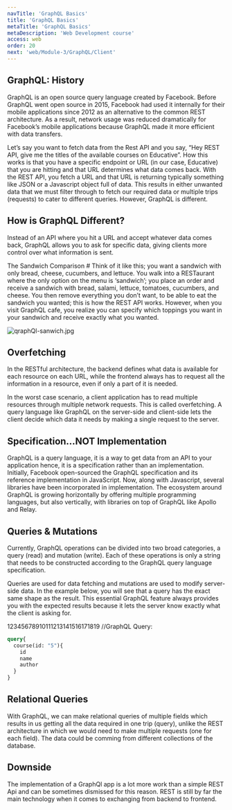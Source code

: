 ```yaml
---
navTitle: 'GraphQL Basics'
title: 'GraphQL Basics'
metaTitle: 'GraphQL Basics'
metaDescription: 'Web Development course'
access: web
order: 20
next: 'web/Module-3/GraphQL/Client'
---
```


## GraphQL: History

GraphQL is an open source query language created by Facebook. Before GraphQL went open source in 2015, Facebook had used it internally for their mobile applications since 2012 as an alternative to the common REST architecture. As a result, network usage was reduced dramatically for Facebook’s mobile applications because GraphQL made it more efficient with data transfers.

Let’s say you want to fetch data from the Rest API and you say, “Hey REST API, give me the titles of the available courses on Educative”. How this works is that you have a specific endpoint or URL (in our case, Educative) that you are hitting and that URL determines what data comes back. With the REST API, you fetch a URL and that URL is returning typically something like JSON or a Javascript object full of data. This results in either unwanted data that we must filter through to fetch our required data or multiple trips (requests) to cater to different queries. However, GraphQL is different.

## How is GraphQL Different?

Instead of an API where you hit a URL and accept whatever data comes back, GraphQL allows you to ask for specific data, giving clients more control over what information is sent.

The Sandwich Comparison #
Think of it like this; you want a sandwich with only bread, cheese, cucumbers, and lettuce. You walk into a RESTaurant where the only option on the menu is ‘sandwich’; you place an order and receive a sandwich with bread, salami, lettuce, tomatoes, cucumbers, and cheese. You then remove everything you don’t want, to be able to eat the sandwich you wanted; this is how the REST API works. However, when you visit GraphQL cafe, you realize you can specify which toppings you want in your sandwich and receive exactly what you wanted.

![qraphQl-sanwich.jpg](staticAsset/web/qraphQl-sanwich.jpg)

 ## Overfetching

In the RESTful architecture, the backend defines what data is available for each resource on each URL, while the frontend always has to request all the information in a resource, even if only a part of it is needed.

In the worst case scenario, a client application has to read multiple resources through multiple network requests. This is called overfetching. A query language like GraphQL on the server-side and client-side lets the client decide which data it needs by making a single request to the server.

## Specification…NOT Implementation

GraphQL is a query language, it is a way to get data from an API to your application hence, it is a specification rather than an implementation. Initially, Facebook open-sourced the GraphQL specification and its reference implementation in JavaScript. Now, along with Javascript, several libraries have been incorporated in implementation. The ecosystem around GraphQL is growing horizontally by offering multiple programming languages, but also vertically, with libraries on top of GraphQL like Apollo and Relay.

## Queries & Mutations 

Currently, GraphQL operations can be divided into two broad categories, a query (read) and mutation (write). Each of these operations is only a string that needs to be constructed according to the GraphQL query language specification.

Queries are used for data fetching and mutations are used to modify server-side data. In the example below, you will see that a query has the exact same shape as the result. This essential GraphQL feature always provides you with the expected results because it lets the server know exactly what the client is asking for.

12345678910111213141516171819
//GraphQL Query:
```graphql
query{
  course(id: "5"){
    id
    name
    author
  }
}
```
## Relational Queries

With GraphQL, we can make relational queries of multiple fields which results in us getting all the data required in one trip (query), unlike the REST architecture in which we would need to make multiple requests (one for each field).
The data could be comming from different collections of the database.

## Downside

The implementation of a GraphQl app is a lot more work than a simple REST Api and can be sometimes dismissed for this reason.
REST is still by far the main technology when it comes to exchanging from backend to frontend.